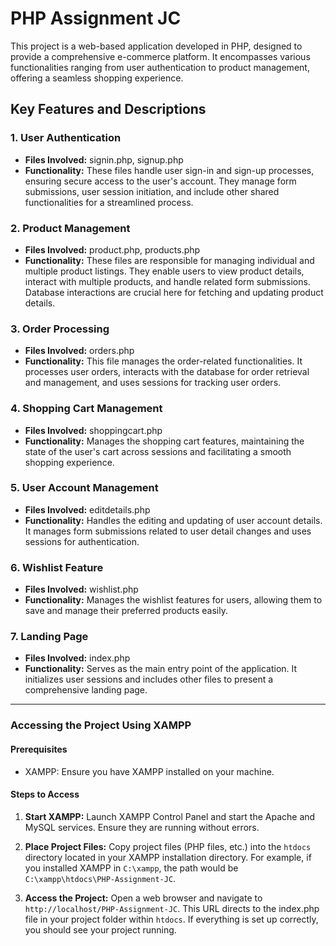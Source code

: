 # PHP Assignment JC
This project is a web-based application developed in PHP, designed to provide a comprehensive e-commerce platform. It encompasses various functionalities ranging from user authentication to product management, offering a seamless shopping experience.

## Key Features and Descriptions

### 1. User Authentication
- **Files Involved:** signin.php, signup.php
- **Functionality:** These files handle user sign-in and sign-up processes, ensuring secure access to the user's account. They manage form submissions, user session initiation, and include other shared functionalities for a streamlined process.

### 2. Product Management
- **Files Involved:** product.php, products.php
- **Functionality:** These files are responsible for managing individual and multiple product listings. They enable users to view product details, interact with multiple products, and handle related form submissions. Database interactions are crucial here for fetching and updating product details.

### 3. Order Processing
- **Files Involved:** orders.php
- **Functionality:** This file manages the order-related functionalities. It processes user orders, interacts with the database for order retrieval and management, and uses sessions for tracking user orders.

### 4. Shopping Cart Management
- **Files Involved:** shoppingcart.php
- **Functionality:** Manages the shopping cart features, maintaining the state of the user's cart across sessions and facilitating a smooth shopping experience.

### 5. User Account Management
- **Files Involved:** editdetails.php
- **Functionality:** Handles the editing and updating of user account details. It manages form submissions related to user detail changes and uses sessions for authentication.

### 6. Wishlist Feature
- **Files Involved:** wishlist.php
- **Functionality:** Manages the wishlist features for users, allowing them to save and manage their preferred products easily.

### 7. Landing Page
- **Files Involved:** index.php
- **Functionality:** Serves as the main entry point of the application. It initializes user sessions and includes other files to present a comprehensive landing page.

---

### Accessing the Project Using XAMPP

#### Prerequisites
- XAMPP: Ensure you have XAMPP installed on your machine.

#### Steps to Access
1. **Start XAMPP:** Launch XAMPP Control Panel and start the Apache and MySQL services. Ensure they are running without errors.

2. **Place Project Files:** Copy project files (PHP files, etc.) into the `htdocs` directory located in your XAMPP installation directory. For example, if you installed XAMPP in `C:\xampp`, the path would be `C:\xampp\htdocs\PHP-Assignment-JC`.

3. **Access the Project:** Open a web browser and navigate to `http://localhost/PHP-Assignment-JC`. This URL directs to the index.php file in your project folder within `htdocs`. If everything is set up correctly, you should see your project running.